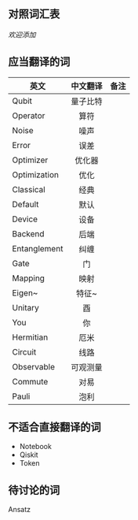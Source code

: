 ## 对照词汇表
*欢迎添加*

## 应当翻译的词
| 英文 | 中文翻译 | 备注 |
| ------------- |:-------------:| -----:|
| Qubit | 量子比特 |
|Operator|算符|
|Noise|噪声|
|Error|误差|
|Optimizer|优化器|
|Optimization|优化|
|Classical|经典|
|Default|默认|
|Device|设备|
|Backend|后端|
|Entanglement|纠缠|
|Gate|门|
|Mapping|映射|
|Eigen~|特征~|
|Unitary|酉|
|You|你|
|Hermitian|厄米|
|Circuit|线路|
|Observable|可观测量|
|Commute|对易|
|Pauli|泡利|
## 不适合直接翻译的词
- Notebook
- Qiskit
- Token


## 待讨论的词

Ansatz
